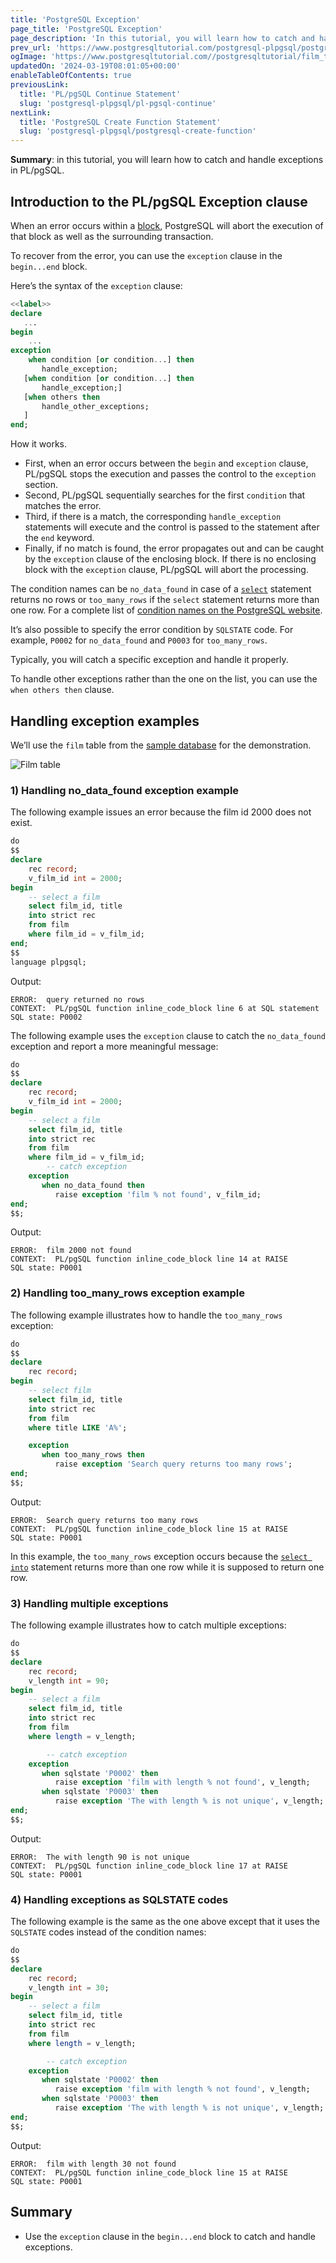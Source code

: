 ```yaml
---
title: 'PostgreSQL Exception'
page_title: 'PostgreSQL Exception'
page_description: 'In this tutorial, you will learn how to catch and handle exceptions in PL/pgSQL.'
prev_url: 'https://www.postgresqltutorial.com/postgresql-plpgsql/postgresql-exception/'
ogImage: 'https://www.postgresqltutorial.com//postgresqltutorial/film_table.png'
updatedOn: '2024-03-19T08:01:05+00:00'
enableTableOfContents: true
previousLink:
  title: 'PL/pgSQL Continue Statement'
  slug: 'postgresql-plpgsql/pl-pgsql-continue'
nextLink:
  title: 'PostgreSQL Create Function Statement'
  slug: 'postgresql-plpgsql/postgresql-create-function'
---
```


**Summary**: in this tutorial, you will learn how to catch and handle exceptions in PL/pgSQL.

## Introduction to the PL/pgSQL Exception clause

When an error occurs within a [block](plpgsql-block-structure), PostgreSQL will abort the execution of that block as well as the surrounding transaction.

To recover from the error, you can use the `exception` clause in the `begin...end` block.

Here’s the syntax of the `exception` clause:

```sql
<<label>>
declare
   ...
begin
    ...
exception
    when condition [or condition...] then
       handle_exception;
   [when condition [or condition...] then
       handle_exception;]
   [when others then
       handle_other_exceptions;
   ]
end;
```

How it works.

- First, when an error occurs between the `begin` and `exception` clause, PL/pgSQL stops the execution and passes the control to the `exception` section.
- Second, PL/pgSQL sequentially searches for the first `condition` that matches the error.
- Third, if there is a match, the corresponding `handle_exception` statements will execute and the control is passed to the statement after the `end` keyword.
- Finally, if no match is found, the error propagates out and can be caught by the `exception` clause of the enclosing block. If there is no enclosing block with the `exception` clause, PL/pgSQL will abort the processing.

The condition names can be `no_data_found` in case of a [`select`](../postgresql-tutorial/postgresql-select) statement returns no rows or `too_many_rows` if the `select` statement returns more than one row. For a complete list of [condition names on the PostgreSQL website](https://www.postgresql.org/docs/current/errcodes-appendix.html).

It’s also possible to specify the error condition by `SQLSTATE` code. For example, `P0002` for `no_data_found` and `P0003` for `too_many_rows`.

Typically, you will catch a specific exception and handle it properly.

To handle other exceptions rather than the one on the list, you can use the `when others then` clause.

## Handling exception examples

We’ll use the `film` table from the [sample database](../postgresql-getting-started/postgresql-sample-database) for the demonstration.

![Film table](/postgresqltutorial/film_table.png)

### 1\) Handling no_data_found exception example

The following example issues an error because the film id 2000 does not exist.

```sql
do
$$
declare
	rec record;
	v_film_id int = 2000;
begin
	-- select a film
	select film_id, title
	into strict rec
	from film
	where film_id = v_film_id;
end;
$$
language plpgsql;

```

Output:

```shell
ERROR:  query returned no rows
CONTEXT:  PL/pgSQL function inline_code_block line 6 at SQL statement
SQL state: P0002
```

The following example uses the `exception` clause to catch the `no_data_found` exception and report a more meaningful message:

```sql
do
$$
declare
	rec record;
	v_film_id int = 2000;
begin
	-- select a film
	select film_id, title
	into strict rec
	from film
	where film_id = v_film_id;
        -- catch exception
	exception
	   when no_data_found then
	      raise exception 'film % not found', v_film_id;
end;
$$;
```

Output:

```shell
ERROR:  film 2000 not found
CONTEXT:  PL/pgSQL function inline_code_block line 14 at RAISE
SQL state: P0001
```

### 2\) Handling too_many_rows exception example

The following example illustrates how to handle the `too_many_rows` exception:

```sql
do
$$
declare
	rec record;
begin
	-- select film
	select film_id, title
	into strict rec
	from film
	where title LIKE 'A%';

	exception
	   when too_many_rows then
	      raise exception 'Search query returns too many rows';
end;
$$;
```

Output:

```shell
ERROR:  Search query returns too many rows
CONTEXT:  PL/pgSQL function inline_code_block line 15 at RAISE
SQL state: P0001
```

In this example, the `too_many_rows` exception occurs because the [`select into`](https://neon.tech/postgresql/postgresql-plpgsql/pl-pgsql-select-into/) statement returns more than one row while it is supposed to return one row.

### 3\) Handling multiple exceptions

The following example illustrates how to catch multiple exceptions:

```sql
do
$$
declare
	rec record;
	v_length int = 90;
begin
	-- select a film
	select film_id, title
	into strict rec
	from film
	where length = v_length;

        -- catch exception
	exception
	   when sqlstate 'P0002' then
	      raise exception 'film with length % not found', v_length;
	   when sqlstate 'P0003' then
	      raise exception 'The with length % is not unique', v_length;
end;
$$;
```

Output:

```shell
ERROR:  The with length 90 is not unique
CONTEXT:  PL/pgSQL function inline_code_block line 17 at RAISE
SQL state: P0001
```

### 4\) Handling exceptions as SQLSTATE codes

The following example is the same as the one above except that it uses the `SQLSTATE` codes instead of the condition names:

```sql
do
$$
declare
	rec record;
	v_length int = 30;
begin
	-- select a film
	select film_id, title
	into strict rec
	from film
	where length = v_length;

        -- catch exception
	exception
	   when sqlstate 'P0002' then
	      raise exception 'film with length % not found', v_length;
	   when sqlstate 'P0003' then
	      raise exception 'The with length % is not unique', v_length;
end;
$$;
```

Output:

```shell
ERROR:  film with length 30 not found
CONTEXT:  PL/pgSQL function inline_code_block line 15 at RAISE
SQL state: P0001
```

## Summary

- Use the `exception` clause in the `begin...end` block to catch and handle exceptions.
